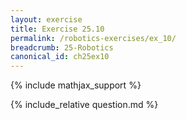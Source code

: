 ```yaml
---
layout: exercise
title: Exercise 25.10
permalink: /robotics-exercises/ex_10/
breadcrumb: 25-Robotics
canonical_id: ch25ex10
---
```


{% include mathjax_support %}
<div id="hiddden">{% include_relative question.md %}</div>
